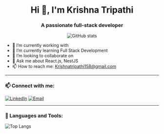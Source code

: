 <h1 align="center">Hi 👋, I'm Krishna Tripathi</h1>
<h3 align="center">A passionate full-stack developer</h3>

<p align="center">
  <img src="https://github-readme-stats.vercel.app/api?username=Krishnatripathi09&show_icons=true&theme=dark" alt="GitHub stats" />
</p>

- 🔭 I’m currently working with 
- 🌱 I’m currently learning Full Stack Development
- 👯 I’m looking to collaborate on 
- 💬 Ask me about React.js, NestJS
- 📫 How to reach me: Krishnatripathi158@gmail.com

---

### 📫 Connect with me:
[![LinkedIn](https://img.shields.io/badge/-LinkedIn-blue?style=flat&logo=linkedin)](https://www.linkedin.com/in/yourprofile)
[![Email](https://img.shields.io/badge/-Email-D14836?style=flat&logo=gmail&logoColor=white)](mailto:Krishnatripathi158@gmail.com)

---

### 🚀 Languages and Tools:
![Top Langs](https://github-readme-stats.vercel.app/api/top-langs/?username=anuraghazra&layout=compact)

